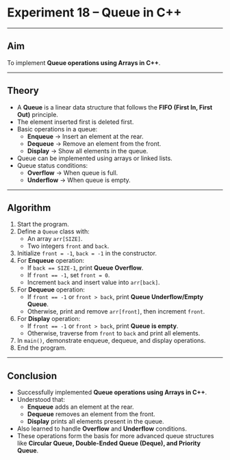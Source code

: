 # Experiment 18 – Queue in C++

---

## Aim  
To implement **Queue operations using Arrays in C++**.  

---

## Theory  

- A **Queue** is a linear data structure that follows the **FIFO (First In, First Out)** principle.  
- The element inserted first is deleted first.  
- Basic operations in a queue:  
  - **Enqueue** → Insert an element at the rear.  
  - **Dequeue** → Remove an element from the front.  
  - **Display** → Show all elements in the queue.  
- Queue can be implemented using arrays or linked lists.  
- Queue status conditions:  
  - **Overflow** → When queue is full.  
  - **Underflow** → When queue is empty.  

---

## Algorithm  

1. Start the program.  
2. Define a `Queue` class with:  
   - An array `arr[SIZE]`.  
   - Two integers `front` and `back`.  
3. Initialize `front = -1`, `back = -1` in the constructor.  
4. For **Enqueue** operation:  
   - If `back == SIZE-1`, print **Queue Overflow**.  
   - If `front == -1`, set `front = 0`.  
   - Increment `back` and insert value into `arr[back]`.  
5. For **Dequeue** operation:  
   - If `front == -1` or `front > back`, print **Queue Underflow/Empty Queue**.  
   - Otherwise, print and remove `arr[front]`, then increment `front`.  
6. For **Display** operation:  
   - If `front == -1` or `front > back`, print **Queue is empty**.  
   - Otherwise, traverse from `front` to `back` and print all elements.  
7. In `main()`, demonstrate enqueue, dequeue, and display operations.  
8. End the program.  

---

## Conclusion  

- Successfully implemented **Queue operations using Arrays in C++**.  
- Understood that:  
  - **Enqueue** adds an element at the rear.  
  - **Dequeue** removes an element from the front.  
  - **Display** prints all elements present in the queue.  
- Also learned to handle **Overflow** and **Underflow** conditions.  
- These operations form the basis for more advanced queue structures like **Circular Queue, Double-Ended Queue (Deque), and Priority Queue**.  

